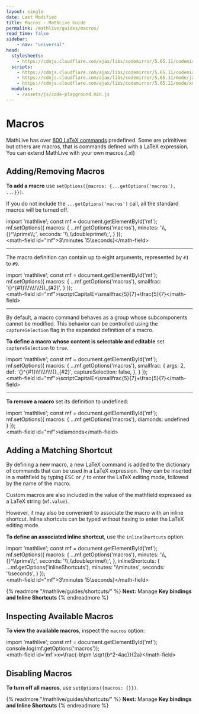 ```yaml
---
layout: single
date: Last Modified
title: Macros - MathLive Guide
permalink: /mathlive/guides/macros/
read_time: false
sidebar:
    - nav: "universal"
head:
  stylesheets:
    - https://cdnjs.cloudflare.com/ajax/libs/codemirror/5.65.11/codemirror.min.css
  scripts:
    - https://cdnjs.cloudflare.com/ajax/libs/codemirror/5.65.11/codemirror.min.js
    - https://cdnjs.cloudflare.com/ajax/libs/codemirror/5.65.11/mode/javascript/javascript.min.js
    - https://cdnjs.cloudflare.com/ajax/libs/codemirror/5.65.11/mode/xml/xml.min.js
  modules:
    - /assets/js/code-playground.min.js
---
```

<script>
    moduleMap = {
        mathlive: "//unpkg.com/mathlive?module",
    };
</script>

# Macros

MathLive has over [800 LaTeX commands](/mathlive/reference/commands/) 
predefined. Some are primitives but others are macros, that is commands defined 
with a LaTeX expression. You can extend MathLive with your own macros.{.xl}


## Adding/Removing Macros

**To add a macro** use `setOptions({macros: {...getOptions('macros'), ...}})`.

If you do not include the `...getOptions('macros')` call, all the standard
macros will be turned off.

<code-playground layout="stack">
    <style slot="style">
      .output:focus-within {
        outline: Highlight auto 1px;
        outline: -webkit-focus-ring-color auto 1px
      }
      .output math-field:focus, .output math-field:focus-within {
        outline: none;
      }
    </style>
    <div slot="javascript">import 'mathlive';
const mf = document.getElementById('mf');
mf.setOptions({
    macros: {
        ...mf.getOptions('macros'),
        minutes: '\\,{}^\\prime\\;',
        seconds: '\\,\\doubleprime\\;',
    }
});
</div>
    <div slot="html">&lt;math-field id="mf"&gt;3\minutes 15\seconds}&lt;/math-field&gt;
</div>
</code-playground>

<hr>

The macro definition can contain up to eight arguments, represented by `#1` to `#9`.

<code-playground layout="stack">
    <style slot="style">
      .output:focus-within {
        outline: Highlight auto 1px;
        outline: -webkit-focus-ring-color auto 1px
      }
      .output math-field:focus, .output math-field:focus-within {
        outline: none;
      }
    </style>
    <div slot="javascript">import 'mathlive';
const mf = document.getElementById('mf');
mf.setOptions({
    macros: {
        ...mf.getOptions('macros'),
        smallfrac: '{}^{#1}\\!\\!/\\!{}_{#2}',
    }
});
</div>
    <div slot="html">&lt;math-field id="mf"&gt;\scriptCapitalE=\smallfrac{5}{7}+\frac{5}{7}&lt;/math-field&gt;
</div>
</code-playground>

<hr>

By default, a macro command behaves as a group whose subcomponents cannot be
modified. This behavior can be controlled using the `captureSelection` flag
in the expanded definition of a macro.

**To define a macro whose content is selectable and editable** set 
`captureSelection` to `true`.

<code-playground layout="stack">
    <style slot="style">
      .output:focus-within {
        outline: Highlight auto 1px;
        outline: -webkit-focus-ring-color auto 1px
      }
      .output math-field:focus, .output math-field:focus-within {
        outline: none;
      }
    </style>
    <div slot="javascript">import 'mathlive';
const mf = document.getElementById('mf');
mf.setOptions({
    macros: {
        ...mf.getOptions('macros'),
        smallfrac: {
          args: 2,
          def: '{}^{#1}\\!\\!/\\!{}_{#2}',
          captureSelection: false,
        },
    }
});
</div>
    <div slot="html">&lt;math-field id="mf"&gt;\scriptCapitalE=\smallfrac{5}{7}+\frac{5}{7}&lt;/math-field&gt;
</div>
</code-playground>

<hr>

**To remove a macro** set its definition to undefined:

<code-playground layout="stack">
    <style slot="style">
      .output:focus-within {
        outline: Highlight auto 1px;
        outline: -webkit-focus-ring-color auto 1px
      }
      .output math-field:focus, .output math-field:focus-within {
        outline: none;
      }
    </style>
    <div slot="javascript">import 'mathlive';
const mf = document.getElementById('mf');
mf.setOptions({
    macros: {
        ...mf.getOptions('macros'),
        diamonds: undefined
    }
});
</div>
    <div slot="html">&lt;math-field id="mf"&gt;\diamonds&lt;/math-field&gt;
</div>
</code-playground>


## Adding a Matching Shortcut

By defining a new macro, a new LaTeX command is added to the dictionary
of commands that can be used in a LaTeX expression. They can be inserted
in a mathfield by typing <kbd>ESC</kbd> or <kbd>/</kbd> to enter the LaTeX editing mode, followed by the name of the macro.

Custom macros are also included in the value of the mathfield 
expressed as a LaTeX string (`mf.value`).

However, it may also be convenient to associate the macro with an inline
shortcut. Inline shortcuts can be typed without having to enter the LaTeX
editing mode.

**To define an associated inline shortcut**, use the `inlineShortcuts` option.

<code-playground layout="stack">
    <style slot="style">
      .output:focus-within {
        outline: Highlight auto 1px;
        outline: -webkit-focus-ring-color auto 1px
      }
      .output math-field:focus, .output math-field:focus-within {
        outline: none;
      }
    </style>
    <div slot="javascript">import 'mathlive';
const mf = document.getElementById('mf');
mf.setOptions({
    macros: {
        ...mf.getOptions('macros'),
        minutes: '\\,{}^\\prime\\;',
        seconds: '\\,\\doubleprime\\;',
    },
    inlineShortcuts: {
        ...mf.getOptions('inlineShortcuts'),
        minutes: '\\minutes',
        seconds: '\\seconds',
    }
});
</div>
    <div slot="html">&lt;math-field id="mf"&gt;3\minutes 15\seconds}&lt;/math-field&gt;
</div>
</code-playground>


{% readmore "/mathlive/guides/shortcuts/" %}
**Next:** Manage <strong>Key bindings and Inline Shortcuts</strong>
{% endreadmore %}



## Inspecting Available Macros

**To view the available macros**, inspect the `macros` option:

<code-playground layout="stack" >
    <style slot="style">
      .output:focus-within {
        outline: Highlight auto 1px;
        outline: -webkit-focus-ring-color auto 1px
      }
      .output math-field:focus, .output math-field:focus-within {
        outline: none;
      }
    </style>
    <div slot="javascript">import 'mathlive';
const mf = document.getElementById('mf');
console.log(mf.getOptions('macros'));
</div>
    <div slot="html">&lt;math-field id='mf'&gt;x=\frac{-b\pm \sqrt{b^2-4ac}}{2a}&lt;/math-field&gt;
</div>
</code-playground>


## Disabling Macros

**To turn off all macros**, use  `setOptions({macros: {}})`.




{% readmore "/mathlive/guides/shortcuts/" %}
**Next:** Manage <strong>Key bindings and Inline Shortcuts</strong>
{% endreadmore %}
